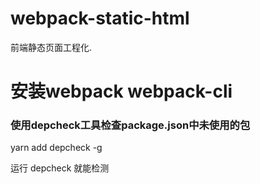 # webpack-static-html

前端静态页面工程化.


# 安装webpack webpack-cli 


### 使用depcheck工具检查package.json中未使用的包
yarn add depcheck -g 

运行 depcheck 就能检测
